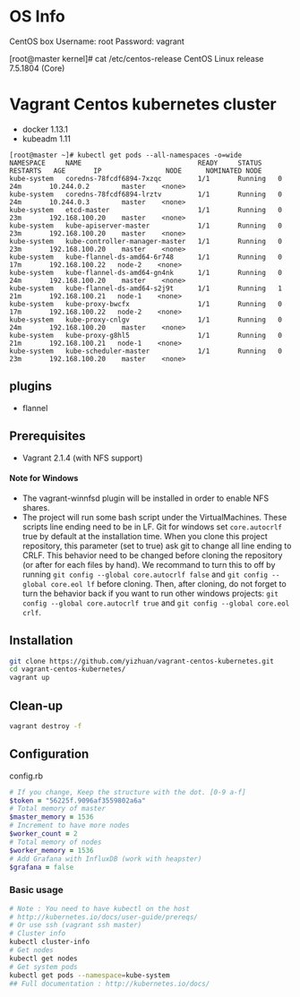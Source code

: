# OS Info
CentOS box
Username: root
Password: vagrant

[root@master kernel]# cat /etc/centos-release
CentOS Linux release 7.5.1804 (Core)

# Vagrant Centos kubernetes cluster
- docker 1.13.1
- kubeadm 1.11

```
[root@master ~]# kubectl get pods --all-namespaces -o=wide
NAMESPACE     NAME                             READY     STATUS    RESTARTS   AGE       IP                NODE      NOMINATED NODE
kube-system   coredns-78fcdf6894-7xzqc         1/1       Running   0          24m       10.244.0.2        master    <none>
kube-system   coredns-78fcdf6894-lrztv         1/1       Running   0          24m       10.244.0.3        master    <none>
kube-system   etcd-master                      1/1       Running   0          23m       192.168.100.20    master    <none>
kube-system   kube-apiserver-master            1/1       Running   0          23m       192.168.100.20    master    <none>
kube-system   kube-controller-manager-master   1/1       Running   0          23m       192.168.100.20    master    <none>
kube-system   kube-flannel-ds-amd64-6r748      1/1       Running   0          17m       192.168.100.22   node-2    <none>
kube-system   kube-flannel-ds-amd64-gn4nk      1/1       Running   0          24m       192.168.100.20    master    <none>
kube-system   kube-flannel-ds-amd64-s2j9t      1/1       Running   1          21m       192.168.100.21   node-1    <none>
kube-system   kube-proxy-bwcfx                 1/1       Running   0          17m       192.168.100.22   node-2    <none>
kube-system   kube-proxy-cnlgv                 1/1       Running   0          24m       192.168.100.20    master    <none>
kube-system   kube-proxy-g8hl5                 1/1       Running   0          21m       192.168.100.21   node-1    <none>
kube-system   kube-scheduler-master            1/1       Running   0          23m       192.168.100.20    master    <none>
```

## plugins
- flannel

## Prerequisites 
- Vagrant 2.1.4 (with NFS support)

#### Note for Windows

- The vagrant-winnfsd plugin will be installed in order to enable NFS shares.
- The project will run some bash script under the VirtualMachines. These scripts line ending need to be in LF. Git for windows set ```core.autocrlf``` true by default at the installation time. When you clone this project repository, this parameter (set to true) ask git to change all line ending to CRLF. This behavior need to be changed before cloning the repository (or after for each files by hand). We recommand to turn this to off by running ```git config --global core.autocrlf false``` and ```git config --global core.eol lf``` before cloning. Then, after cloning, do not forget to turn the behavior back if you want to run other windows projects: ```git config --global core.autocrlf true``` and ```git config --global core.eol crlf```.

## Installation
```bash
git clone https://github.com/yizhuan/vagrant-centos-kubernetes.git
cd vagrant-centos-kubernetes/
vagrant up
```
## Clean-up
```bash
vagrant destroy -f
```

## Configuration
config.rb
```ruby
# If you change, Keep the structure with the dot. [0-9 a-f]
$token = "56225f.9096af3559802a6a"
# Total memory of master
$master_memory = 1536
# Increment to have more nodes
$worker_count = 2
# Total memory of nodes
$worker_memory = 1536
# Add Grafana with InfluxDB (work with heapster)
$grafana = false
```

### Basic usage
```bash
# Note : You need to have kubectl on the host
# http://kubernetes.io/docs/user-guide/prereqs/
# Or use ssh (vagrant ssh master)
# Cluster info
kubectl cluster-info
# Get nodes
kubectl get nodes
# Get system pods
kubectl get pods --namespace=kube-system
## Full documentation : http://kubernetes.io/docs/
```